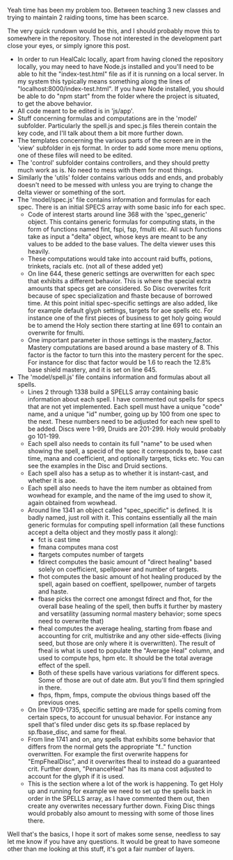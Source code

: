 Yeah time has been my problem too. Between teaching 3 new classes and trying to maintain 2 raiding toons, time has been scarce.

The very quick rundown would be this, and I should probably move this to somewhere in the repository. Those not interested in the development part close your eyes, or simply ignore this post.

- In order to run HealCalc locally, apart from having cloned the repository locally, you may need to have Node.js installed and you'll need to be able to hit the "index-test.html" file as if it is running on a local server. In my system this typically means something along the lines of "localhost:8000/index-test.html". If you have Node installed, you should be able to do "npm start" from the folder where the project is situated, to get the above behavior.
- All code meant to be edited is in 'js/app'.
- Stuff concerning formulas and computations are in the 'model' subfolder. Particularly the spell.js and spec.js files therein contain the key code, and I'll talk about them a bit more further down.
- The templates concerning the various parts of the screen are in the 'view' subfolder in ejs format. In order to add some more menu options, one of these files will need to be edited.
- The 'control' subfolder contains controllers, and they should pretty much work as is. No need to mess with them for most things.
- Similarly the 'utils' folder contains various odds and ends, and probably doesn't need to be messed with unless you are trying to change the delta viewer or something of the sort.
- The 'model/spec.js' file contains information and formulas for each spec. There is an initial SPECS array with some basic info for each spec.
    - Code of interest starts around line 368 with the 'spec_generic' object. This contains generic formulas for computing stats, in the form of functions named fint, fspi, fsp, fmulti etc. All such functions take as input a "delta" object, whose keys are meant to be any values to be added to the base values. The delta viewer uses this heavily.
    - These computations would take into account raid buffs, potions, trinkets, racials etc. (not all of these added yet)
    - On line 644, these generic settings are overwritten for each spec that exhibits a different behavior. This is where the special extra amounts that specs get are considered. So Disc overwrites fcrit because of spec specialization and fhaste because of borrowed time. At this point initial spec-specific settings are also added, like for example default glyph settings, targets for aoe spells etc. For instance one of the first pieces of business to get holy going would be to amend the Holy section there starting at line 691 to contain an overwrite for fmulti.
    - One important parameter in those settings is the mastery_factor. Mastery computations are based around a base mastery of 8. This factor is the factor to turn this into the mastery percent for the spec. For instance for disc that factor would be 1.6 to reach the 12.8% base shield mastery, and it is set on line 645.
- The 'model/spell.js' file contains information and formulas about all spells.
    - Lines 2 through 1338 build a SPELLS array containing basic information about each spell. I have commented out spells for specs that are not yet implemented. Each spell must have a unique "code" name, and a unique "id" number, going up by 100 from one spec to the next. These numbers need to be adjusted for each new spell to be added. Discs were 1-99, Druids are 201-299. Holy would probably go 101-199.
    - Each spell also needs to contain its full "name" to be used when showing the spell, a specid of the spec it corresponds to, base cast time, mana and coefficient, and optionally targets, ticks etc. You can see the examples in the Disc and Druid sections.
    - Each spell also has a setup as to whether it is instant-cast, and whether it is aoe.
    - Each spell also needs to have the item number as obtained from wowhead for example, and the name of the img used to show it, again obtained from wowhead.
    - Around line 1341 an object called "spec_specific" is defined. It is badly named, just roll with it. This contains essentially all the main generic formulas for computing spell information (all these functions accept a delta object and they mostly pass it along):
        - fct is cast time
        - fmana computes mana cost
        - ftargets computes number of targets
        - fdirect computes the basic amount of "direct healing" based solely on coefficient, spellpower and number of targets.
        - fhot computes the basic amount of hot healing produced by the spell, again based on coeffient, spellpower, number of targets and haste.
        - fbase picks the correct one amongst fdirect and fhot, for the overall base healing of the spell, then buffs it further by mastery and versatility (assuming normal mastery behavior; some specs need to overwrite that)
        - fheal computes the average healing, starting from fbase and accounting for crit, multistrike and any other side-effects (living seed, but those are only where it is overwritten). The result of fheal is what is used to populate the "Average Heal" column, and used to compute hps, hpm etc. It should be the total average effect of the spell.
        - Both of these spells have various variations for different specs. Some of those are out of date atm. But you'll find them springled in there.
        - fhps, fhpm, fmps, compute the obvious things based off the previous ones.
    - On line 1709-1735, specific setting are made for spells coming from certain specs, to account for unusual behavior. For instance any spell that's filed under disc gets its sp.fbase replaced by sp.fbase_disc, and same for fheal.
    - From line 1741 and on, any spells that exhibits some behavior that differs from the normal gets the appropriate "f.." function overwritten. For example the first overwrite happens for "EmpFhealDisc", and it overwrites fheal to instead do a guaranteed crit. Further down, "PenanceHeal" has its mana cost adjusted to account for the glyph if it is used.
    - This is the section where a lot of the work is happening. To get Holy up and running for example we need to set up the spells back in order in the SPELLS array, as I have commented them out, then create any overwrites necessary further down. Fixing Disc things would probably also amount to messing with some of those lines there.

Well that's the basics, I hope it sort of makes some sense, needless to say let me know if you have any questions. It would be great to have someone other than me looking at this stuff, it's got a fair number of layers.
